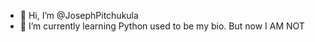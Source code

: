 - 👋 Hi, I’m @JosephPitchukula
- 🌱 I’m currently learning Python used to be my bio. But now I AM NOT

<!---
JosephPitchukula/JosephPitchukula is a ✨ special ✨ repository because its `README.md` (this file) appears on your GitHub profile.
You can click the Preview link to take a look at your changes.
--->
